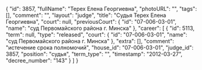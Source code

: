 {
    "id": 3857,
    "fullName": "Терех Елена Георгиевна",
    "photoURL": "",
    "tags": [],
    "comment": "",
    "layout": "judge",
    "title": "Судья Терех Елена Георгиевна",
    "court": null,
    "previousCourt": {
        "id": "07-006-03-01",
        "name": "суд Первомайского района г. Минска"
    },
    "career": [
        {
            "id": 5113,
            "term": null,
            "type": "released",
            "court": {
                "id": "07-006-03-01",
                "name": "суд Первомайского района г. Минска"
            },
            "extra": [],
            "comment": "истечение срока полномочий",
            "house_id": "07-006-03-01",
            "judge_id": 3857,
            "position": "судья",
            "term_type": "",
            "timestamp": "2012-03-27",
            "decree_number": "143"
        }
    ]
}